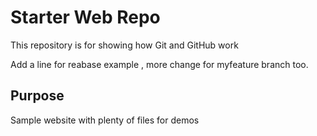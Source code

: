 # Starter Web Repo

This repository is for showing how Git and GitHub work

Add a line for reabase example , more change for myfeature branch too.

## Purpose

Sample website with plenty of files for demos
